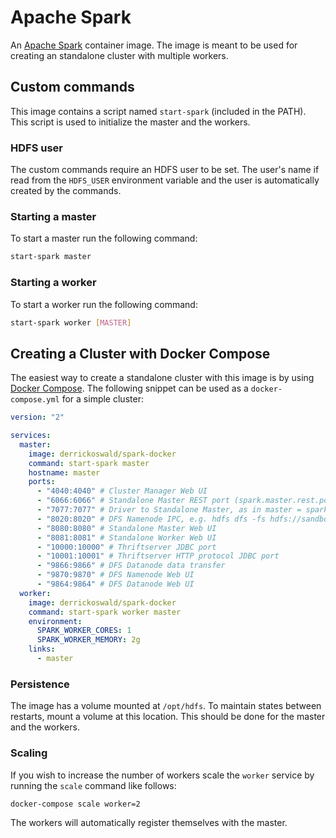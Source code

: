 # Apache Spark

An [Apache Spark](http://spark.apache.org/) container image. The image is meant to be used for creating an standalone cluster with multiple workers.

## Custom commands

This image contains a script named `start-spark` (included in the PATH). This script is used to initialize the master and the workers.

### HDFS user

The custom commands require an HDFS user to be set. The user's name if read from the `HDFS_USER` environment variable and the user is automatically created by the commands.

### Starting a master

To start a master run the following command:

```sh
start-spark master
```

### Starting a worker

To start a worker run the following command:

```sh
start-spark worker [MASTER]
```

## Creating a Cluster with Docker Compose

The easiest way to create a standalone cluster with this image is by using [Docker Compose](https://docs.docker.com/compose). The following snippet can be used as a `docker-compose.yml` for a simple cluster:

```YAML
version: "2"

services:
  master:
    image: derrickoswald/spark-docker
    command: start-spark master
    hostname: master
    ports:
      - "4040:4040" # Cluster Manager Web UI
      - "6066:6066" # Standalone Master REST port (spark.master.rest.port)
      - "7077:7077" # Driver to Standalone Master, as in master = spark://sandbox:7077
      - "8020:8020" # DFS Namenode IPC, e.g. hdfs dfs -fs hdfs://sandbox:8020 -ls
      - "8080:8080" # Standalone Master Web UI
      - "8081:8081" # Standalone Worker Web UI
      - "10000:10000" # Thriftserver JDBC port
      - "10001:10001" # Thriftserver HTTP protocol JDBC port
      - "9866:9866" # DFS Datanode data transfer
      - "9870:9870" # DFS Namenode Web UI
      - "9864:9864" # DFS Datanode Web UI
  worker:
    image: derrickoswald/spark-docker
    command: start-spark worker master
    environment:
      SPARK_WORKER_CORES: 1
      SPARK_WORKER_MEMORY: 2g
    links:
      - master
```

### Persistence

The image has a volume mounted at `/opt/hdfs`. To maintain states between restarts, mount a volume at this location.
This should be done for the master and the workers.

### Scaling

If you wish to increase the number of workers scale the `worker` service by running the `scale` command like follows:

```sh
docker-compose scale worker=2
```

The workers will automatically register themselves with the master.
